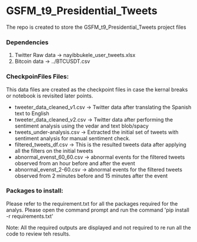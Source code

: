# GSFM_t9_Presidential_Tweets
The repo is created to store the GSFM_t9_Presidential_Tweets project files


### Dependencies
1. Twitter Raw data -> nayibbukele_user_tweets.xlsx
2. Bitcoin data -> ../BTCUSDT.csv


### CheckpoinFiles  Files:

This data files are created as the checkpoint files in case the kernal breaks or notebook is revisited later points. 
- tweeter_data_cleaned_v1.csv -> Twitter data after translating the Spanish text to English 
- tweeter_data_cleaned_v2.csv -> Twitter data after performing the sentiment analysis using the vedar and text blob/spacy
- tweets_under-analysis.csv -> Extracted the initial set of tweets with sentiment analysis for manual sentiment check.
- filtered_tweets_df.csv -> This is the resulted tweets data after applying all the filters on the initial tweets 
- abnormal_evenst_60_60.csv -> abnormal events for the filtered tweets observed from an hour before and after the event 
- abnormal_evenst_2-60.csv -> abnormal events for the filtered tweets observed from 2 minutes before and 15 minutes after the event


### Packages to install:
Please refer to the requirement.txt for all the packages required for the analys. Please open the command prompt and run the command 'pip install -r requirements.txt'


Note: All the required outputs are displayed and not required to re run all the code to review teh results.
